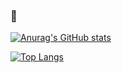 ### 🎸
[![Anurag's GitHub stats](https://github-readme-stats.vercel.app/api?username=WitekL)](https://github.com/anuraghazra/github-readme-stats)

[![Top Langs](https://github-readme-stats.vercel.app/api/top-langs/?username=WitekL)](https://github.com/anuraghazra/github-readme-stats)


<!--
**WitekL/WitekL** is a ✨ _special_ ✨ repository because its `README.md` (this file) appears on your GitHub profile.

Here are some ideas to get you started:

- 🔭 I’m currently working on ...
- 🌱 I’m currently learning ...
- 👯 I’m looking to collaborate on ...
- 🤔 I’m looking for help with ...
- 💬 Ask me about ...
- 📫 How to reach me: ...
- 😄 Pronouns: ...
- ⚡ Fun fact: ...
-->

